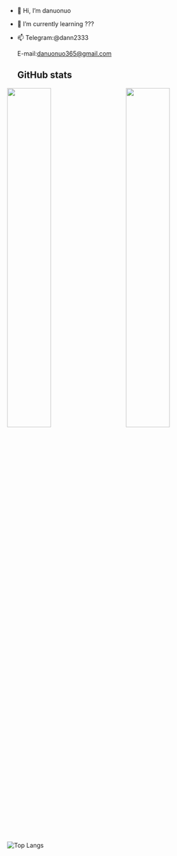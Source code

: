 - 👋 Hi, I’m danuonuo
- 🌱 I’m currently learning ???
- 📫 Telegram:@dann2333

     E-mail:danuonuo365@gmail.com
     
   ## GitHub stats

<a href="https://github.com/danuonuo">
  <div>
    <img src="https://github-readme-stats.vercel.app/api?username=danuonuo" align="left" width="45%"/>
    <img src="https://github-readme-streak-stats.herokuapp.com/?user=danuonuo" align="right" width="45%"/>
  </div>
</a>


![Top Langs](https://github-readme-stats.vercel.app/api/top-langs/?username=danuonuo)

